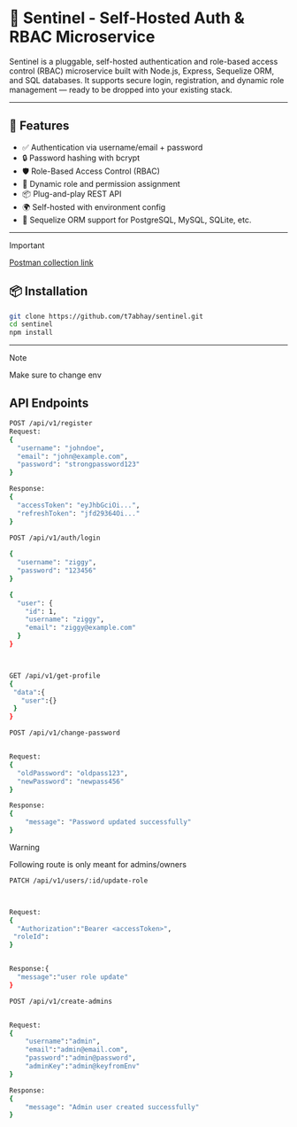 # 🔐 Sentinel - Self-Hosted Auth & RBAC Microservice

Sentinel is a pluggable, self-hosted authentication and role-based access control (RBAC) microservice built with Node.js, Express, Sequelize ORM, and SQL databases. It supports secure login, registration, and dynamic role management — ready to be dropped into your existing stack.

---

## 🚀 Features

- ✅ Authentication via username/email + password  
- 🔒 Password hashing with bcrypt  
- 🛡️ Role-Based Access Control (RBAC)  
- 🔁 Dynamic role and permission assignment  
- 📦 Plug-and-play REST API  
- 🌍 Self-hosted with environment config  
- 🧱 Sequelize ORM support for PostgreSQL, MySQL, SQLite, etc.

---
> [!IMPORTANT]
> [Postman collection link ](https://postman.co/workspace/sentinel~b74589e2-12c5-41e9-9f29-24cf78d93e00/collection/19138437-d129d1df-7742-4fc3-a74c-bf90ddf70600?action=share&creator=19138437)
  

## 📦 Installation

```bash
git clone https://github.com/t7abhay/sentinel.git
cd sentinel
npm install

```
---

> [!NOTE]
> Make sure to change env

 
##  API Endpoints

```bash
POST /api/v1/register
Request:
{
  "username": "johndoe",
  "email": "john@example.com",
  "password": "strongpassword123"
}

Response:
{
  "accessToken": "eyJhbGciOi...",
  "refreshToken": "jfd29364Oi..."
}

```

```bash
POST /api/v1/auth/login
 
{
  "username": "ziggy",
  "password": "123456"
}

{
  "user": {
    "id": 1,
    "username": "ziggy",
    "email": "ziggy@example.com"
  }
}

```

```bash


GET /api/v1/get-profile
{
 "data":{
   "user":{}
 }
}

```

```bash
POST /api/v1/change-password


Request: 
{
  "oldPassword": "oldpass123",
  "newPassword": "newpass456"
}

Response:
{
    "message": "Password updated successfully"
}

```

> [!WARNING]
> Following route is only meant for admins/owners

```bash
PATCH /api/v1/users/:id/update-role



Request:
{
  "Authorization":"Bearer <accessToken>",
 "roleId": 
}


Response:{
  "message":"user role update"
}
```

```bash
POST /api/v1/create-admins


Request:
{
    "username":"admin",
    "email":"admin@email.com",
    "password":"admin@password",
    "adminKey":"admin@keyfromEnv"
}

Response:
{
    "message": "Admin user created successfully"
}

```